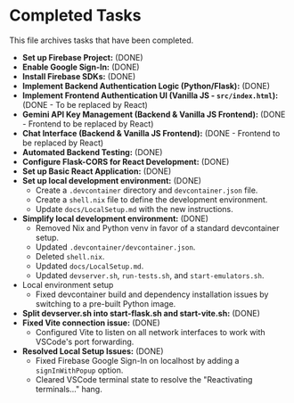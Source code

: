 # Completed Tasks

This file archives tasks that have been completed.

- **Set up Firebase Project:** (DONE)
- **Enable Google Sign-In:** (DONE)
- **Install Firebase SDKs:** (DONE)
- **Implement Backend Authentication Logic (Python/Flask):** (DONE)
- **Implement Frontend Authentication UI (Vanilla JS - `src/index.html`):** (DONE - To be replaced by React)
- **Gemini API Key Management (Backend & Vanilla JS Frontend):** (DONE - Frontend to be replaced by React)
- **Chat Interface (Backend & Vanilla JS Frontend):** (DONE - Frontend to be replaced by React)
- **Automated Backend Testing:** (DONE)
- **Configure Flask-CORS for React Development:** (DONE)
- **Set up Basic React Application:** (DONE)
- **Set up local development environment:** (DONE)
    - Create a `.devcontainer` directory and `devcontainer.json` file.
    - Create a `shell.nix` file to define the development environment.
    - Update `docs/LocalSetup.md` with the new instructions.
- **Simplify local development environment:** (DONE)
    - Removed Nix and Python venv in favor of a standard devcontainer setup.
    - Updated `.devcontainer/devcontainer.json`.
    - Deleted `shell.nix`.
    - Updated `docs/LocalSetup.md`.
    - Updated `devserver.sh`, `run-tests.sh`, and `start-emulators.sh`.
- Local environment setup
    - Fixed devcontainer build and dependency installation issues by switching to a pre-built Python image.
- **Split devserver.sh into start-flask.sh and start-vite.sh:** (DONE)
- **Fixed Vite connection issue:** (DONE)
    - Configured Vite to listen on all network interfaces to work with VSCode's port forwarding.
- **Resolved Local Setup Issues:** (DONE)
    - Fixed Firebase Google Sign-In on localhost by adding a `signInWithPopup` option.
    - Cleared VSCode terminal state to resolve the "Reactivating terminals..." hang.
